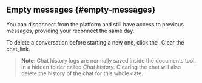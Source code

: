 ## Empty messages {#empty-messages}

You can disconnect from the platform and still have access to previous messages, providing your reconnect the same day.

To delete a conversation before starting a new one, click the _Clear the chat_link.

> **Note**: Chat history logs are normally saved inside the documents tool, in a hidden folder called _Chat history._ Clearing the chat will also delete the history of the chat for this whole date.